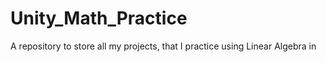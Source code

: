 # Unity_Math_Practice

A repository to store all my projects, that I practice using Linear Algebra in
